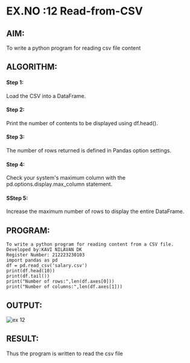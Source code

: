 # EX.NO :12 Read-from-CSV

## AIM: 
To write a python program for reading csv file content

## ALGORITHM:
#### Step 1:
Load the CSV into a DataFrame.

#### Step 2:
Print the number of contents to be displayed using df.head().

#### Step 3:
The number of rows returned is defined in Pandas option settings.

#### Step 4:
Check your system's maximum column with the pd.options.display.max_column statement.

#### SStep 5:
Increase the maximum number of rows to display the entire DataFrame.

## PROGRAM:
```
To write a python program for reading content from a CSV file.
Developed by:KAVI NILAVAN DK
Register Number: 212223230103
import pandas as pd
df = pd.read_csv('salary.csv')
print(df.head(10))
print(df.tail())
print("Number of rows:",len(df.axes[0]))
print("Number of columns:",len(df.axes[1]))
```
## OUTPUT:
![ex 12](https://github.com/user-attachments/assets/ebe5668f-f3f6-4f63-b66f-0e4b29d5b0df)

## RESULT:
Thus the program is written to read the csv file
